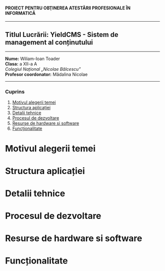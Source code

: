 #### PROIECT PENTRU OBŢINEREA ATESTĂRII PROFESIONALE ÎN INFORMATICĂ  

--- 

## **Titlul Lucrării:** YieldCMS - Sistem de management al conținutului  

---  

**Nume:** Wiliam-Ioan Toader  
**Clasa:** a XII-a A  
*Colegiul Național „Nicolae Bălcescu”*  
**Profesor coordonator:** Mădalina Nicolae  

---  

### Cuprins  

1. [Motivul alegerii temei](#Motivul-alegerii-temei)  
2. [Structura aplicației](#Structura-aplicației)  
3. [Detalii tehnice](#Detalii-tehnice)  
4. [Procesul de dezvoltare](#Procesul-de-dezvoltare)  
5. [Resurse de hardware si software](#Resurse-de-hardware-si-software)  
6. [Funcționalitate](#Funcționalitate)  


# Motivul alegerii temei  

# Structura aplicației  

# Detalii tehnice  

# Procesul de dezvoltare  

# Resurse de hardware si software  

# Funcționalitate  
